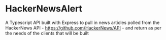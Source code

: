 # HackerNewsAlert

A Typescript API built with Express to pull in news articles polled from the HackerNews API - https://github.com/HackerNews/API - and return as per the needs of the clients that will be built

